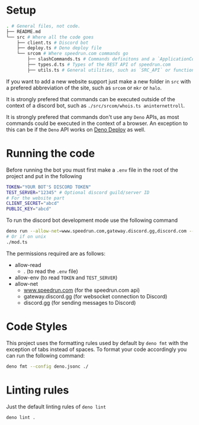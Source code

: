# Setup

```sh
. # General files, not code.
├── README.md
└── src # Where all the code goes
	├── client.ts # Discord bot
	├── deploy.ts # Deno deploy file
	└── srcom # Where speedrun.com commands go
		├── slashCommands.ts # Commands definitons and a `ApplicationCommandsModule` to be loaded by `client.ts` or `deploy.ts`
		├── types.d.ts # Types of the REST API of speedrun.com
		├── utils.ts # General utilities, such as `SRC_API` or functions used in other commands
```

If you want to add a new website support just make a new folder in `src` with a
prefered abbreviation of the site, such as `srcom` or `mkr` or `halo`.

It is strongly prefered that commands can be executed outside of the context of
a discord bot, such as `./src/srcom/whois.ts aninternettroll`.

It is strongly prefered that commands don't use any `Deno` APIs, as most
commands could be executed in the context of a browser. An exception to this can
be if the `Deno` API works on [Deno Deploy](https://deno.com/deploy) as well.

# Running the code

Before running the bot you must first make a `.env` file in the root of the
project and put in the following

```sh
TOKEN="YOUR BOT'S DISCORD TOKEN"
TEST_SERVER="12345" # Optional discord guild/server ID
# For the website part
CLIENT_SECRET="abcd"
PUBLIC_KEY="abcd"
```

To run the discord bot development mode use the following command

```sh
deno run --allow-net=www.speedrun.com,gateway.discord.gg,discord.com --allow-env --allow-read=. ./mod.ts
# Or if on unix
./mod.ts
```

The permissions required are as follows:

- allow-read
  - . (to read the `.env` file)
- allow-env (to read `TOKEN` and `TEST_SERVER`)
- allow-net
  - www.speedrun.com (for the speedrun.com api)
  - gateway.discord.gg (for websocket connection to Discord)
  - discord.gg (for sending messages to Discord)

# Code Styles

This project uses the formatting rules used by default by `deno fmt` with the
exception of tabs instead of spaces. To format your code accordingly you can run
the following command:

```sh
deno fmt --config deno.jsonc ./
```

# Linting rules

Just the default linting rules of `deno lint`

```sh
deno lint .
```
